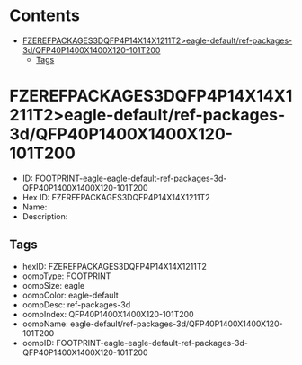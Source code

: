 



Contents
========

* [FZEREFPACKAGES3DQFP4P14X14X1211T2>eagle-default/ref-packages-3d/QFP40P1400X1400X120-101T200](#fzerefpackages3dqfp4p14x14x1211t2eagle-defaultref-packages-3dqfp40p1400x1400x120-101t200)
	* [Tags](#tags)

# FZEREFPACKAGES3DQFP4P14X14X1211T2>eagle-default/ref-packages-3d/QFP40P1400X1400X120-101T200

- ID: FOOTPRINT-eagle-eagle-default-ref-packages-3d-QFP40P1400X1400X120-101T200
- Hex ID: FZEREFPACKAGES3DQFP4P14X14X1211T2
- Name: 
- Description: 

## Tags

- hexID: FZEREFPACKAGES3DQFP4P14X14X1211T2
- oompType: FOOTPRINT
- oompSize: eagle
- oompColor: eagle-default
- oompDesc: ref-packages-3d
- oompIndex: QFP40P1400X1400X120-101T200
- oompName: eagle-default/ref-packages-3d/QFP40P1400X1400X120-101T200
- oompID: FOOTPRINT-eagle-eagle-default-ref-packages-3d-QFP40P1400X1400X120-101T200

